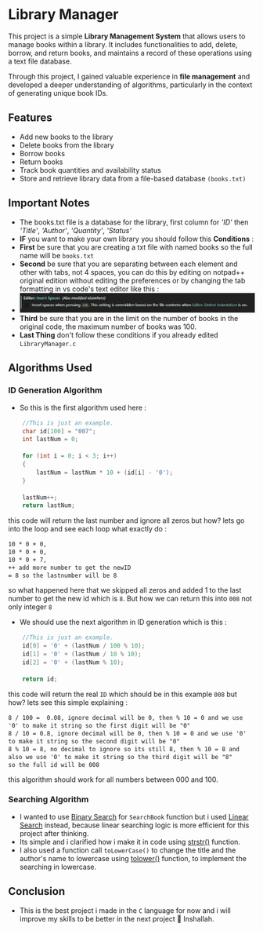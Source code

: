 # Library Manager

This project is a simple **Library Management System** that allows users to manage books within a library. It includes functionalities to add, delete, borrow, and return books, and maintains a record of these operations using a text file database.

Through this project, I gained valuable experience in **file management** and developed a deeper understanding of algorithms, particularly in the context of generating unique book IDs.

## Features

- Add new books to the library
- Delete books from the library
- Borrow books
- Return books
- Track book quantities and availability status
- Store and retrieve library data from a file-based database `(books.txt)`

## Important Notes

- The books.txt file is a database for the library, first column for _'ID'_ then _'Title'_, _'Author'_, _'Quantity'_, _'Status'_
- **IF** you want to make your own library you should follow this **Conditions** :
- **First** be sure that you are creating a txt file with named books so the full name will be `books.txt`
- **Second** be sure that you are separating between each element and other with tabs, not 4 spaces, you can do this by editing on notpad++ original edition without editing the preferences or by changing the tab formatting in vs code's text editor like this :
- ![alt text](Images//image.png)
- **Third** be sure that you are in the limit on the number of books in the original code, the maximum number of books was 100.
- **Last Thing** don't follow these conditions if you already edited `LibraryManager.c`

## Algorithms Used

### ID Generation Algorithm

- So this is the first algorithm used here :

```c
    //This is just an example.
    char id[100] = "007";
    int lastNum = 0;

    for (int i = 0; i < 3; i++)
    {
        lastNum = lastNum * 10 + (id[i] - '0');
    }

    lastNum++;
	return lastNum;
```

this code will return the last number and ignore all zeros but how? lets go into the loop and see each loop what exactly do :

```
10 * 0 + 0,
10 * 0 + 0,
10 * 0 + 7,
++ add more number to get the newID
= 8 so the lastnumber will be 8
```

so what happened here that we skipped all zeros and added 1 to the last number to get the new id which is `8`. But how we can return this into `008` not only integer `8`

- We should use the next algorithm in ID generation which is this :

```c
    //This is just an example.
    id[0] = '0' + (lastNum / 100 % 10);
    id[1] = '0' + (lastNum / 10 % 10);
    id[2] = '0' + (lastNum % 10);

    return id;
```

this code will return the real `ID` which should be in this example `008` but how? lets see this simple explaining :

```
8 / 100 =  0.08, ignore decimal will be 0, then % 10 = 0 and we use '0' to make it string so the first digit will be "0"
8 / 10 = 0.8, ignore decimal will be 0, then % 10 = 0 and we use '0' to make it string so the second digit will be "0"
8 % 10 = 8, no decimal to ignore so its still 8, then % 10 = 8 and also we use '0' to make it string so the third digit will be "8"
so the full id will be 008
```

this algorithm should work for all numbers between 000 and 100.

### Searching Algorithm

- I wanted to use [Binary Search](https://www.geeksforgeeks.org/binary-search/) for `SearchBook` function but i used [Linear Search](https://www.geeksforgeeks.org/linear-search/) instead, because linear searching logic is more efficient for this project after thinking.
- Its simple and i clarified how i make it in code using [strstr()](https://www.geeksforgeeks.org/strstr-in-ccpp/) function.
- I also used a function call `toLowerCase()` to change the title and the author's name to lowercase using [tolower()](https://www.geeksforgeeks.org/tolower-function-in-c/) function, to implement the searching in lowercase.

## Conclusion

- This is the best project i made in the `C` language for now and i will improve my skills to be better in the next project 💪 Inshallah.
